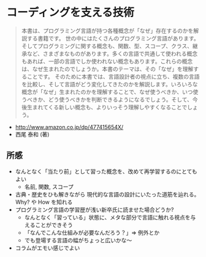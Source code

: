 # コーディングを支える技術

> 本書は、プログラミング言語が持つ各種概念が「なぜ」存在するのかを解説する書籍です。
> 世の中にはたくさんのプログラミング言語があります。そしてプログラミングに関する概念も、関数、型、スコープ、クラス、継承など、さまざまなものがあります。多くの言語で共通して使われる概念もあれば、一部の言語でしか使われない概念もあります。これらの概念は、なぜ生まれたのでしょうか。本書のテーマは、その「なぜ」を理解することです。
> そのために本書では、言語設計者の視点に立ち、複数の言語を比較し、そして言語がどう変化してきたのかを解説します。いろいろな概念が「なぜ」生まれたのかを理解することで、なぜ使うべきか、いつ使うべきか、どう使うべきかを判断できるようになるでしょう。そして、今後生まれてくる新しい概念も、よりいっそう理解しやすくなることでしょう。

 * http://www.amazon.co.jp/dp/477415654X/
 * 西尾 泰和 (著)

## 所感

 * なんとなく「当たり前」として習った概念を、改めて再学習するのにとてもよい
   * 名前, 関数, スコープ
 * 古典・歴史をひも解きながら 現代的な言語の設計にいたった道筋を辿れる。Why? や How を知れる
 * プログラミング言語の学習歴が浅い新卒氏に読ませた場合どうか?
   * なんとなく「習っている」状態に、メタな部分で言語に触れる視点を与えることができそう
   * 「なんでこんな仕組みが必要なんだろう？」=> 例外とか
   * でも登場する言語の幅がちょっと広いかな〜
 * コラムがエモい感じでよい
